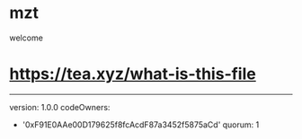 # mzt
welcome
# https://tea.xyz/what-is-this-file
---
version: 1.0.0
codeOwners:
  - '0xF91E0AAe00D179625f8fcAcdF87a3452f5875aCd'
quorum: 1
